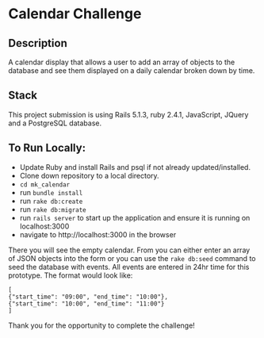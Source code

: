 # Calendar Challenge

## Description
A calendar display that allows a user to add an array of objects to the database and see them displayed on a daily calendar
broken down by time.

## Stack
This project submission is using Rails 5.1.3, ruby 2.4.1, JavaScript, JQuery and a PostgreSQL database.

## To Run Locally:

* Update Ruby and install Rails and psql if not already updated/installed.
* Clone down repository to a local directory.
* ```cd mk_calendar``` 
* run ```bundle install```
* run ```rake db:create```
* run ```rake db:migrate```
* run ```rails server``` to start up the application and ensure it is running on localhost:3000
* navigate to http://localhost:3000 in the browser

There you will see the empty calendar. From you can either enter an array of JSON objects into the form or you can use the 
```rake db:seed``` command to seed the database with events. All events are entered in 24hr time for this prototype. The format would look like:
```
[
{"start_time": "09:00", "end_time": "10:00"}, 
{"start_time": "10:00", "end_time": "11:00"}
]
```

Thank you for the opportunity to complete the challenge!

